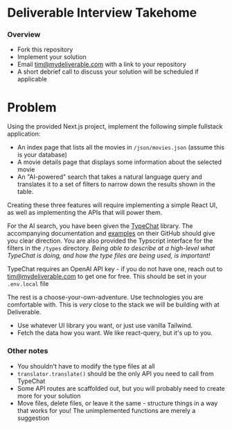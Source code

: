 # Deliverable Interview Takehome

### Overview

- Fork this repository
- Implement your solution
- Email tim@mydeliverable.com with a link to your repository
- A short debrief call to discuss your solution will be scheduled if applicable

# Problem

Using the provided Next.js project, implement the following simple fullstack application:

- An index page that lists all the movies in `/json/movies.json` (assume this is your database)
- A movie details page that displays some information about the selected movie
- An "AI-powered" search that takes a natural language query and translates it to a set of filters to narrow down the results shown in the table.

Creating these three features will require implementing a simple React UI, as well as implementing the APIs that will power them.

For the AI search, you have been given the [TypeChat](https://microsoft.github.io/TypeChat/) library. The accompanying documentation and [examples](https://microsoft.github.io/TypeChat/docs/examples/) on their GitHub should give you clear direction. You are also provided the Typscript interface for the filters in the `/types` directory. _Being able to describe at a high-level what TypeChat is doing, and how the type files are being used, is important!_

TypeChat requires an OpenAI API key - if you do not have one, reach out to tim@mydeliverable.com to get one for free. This should be set in your `.env.local` file

The rest is a choose-your-own-adventure. Use technologies you are comfortable with. This is _very_ close to the stack we will be building with at Deliverable.

- Use whatever UI library you want, or just use vanilla Tailwind.
- Fetch the data how you want. We like react-query, but it's up to you.

### Other notes

- You shouldn't have to modify the type files at all
- `translator.translate()` should be the only API you need to call from TypeChat
- Some API routes are scaffolded out, but you will probably need to create more for your solution
- Move files, delete files, or leave it the same - structure things in a way that works for you! The unimplemented functions are merely a suggestion
